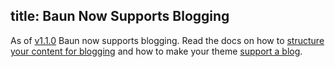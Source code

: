 title: Baun Now Supports Blogging
----
As of [v1.1.0](https://github.com/BaunCMS/Baun/releases/tag/1.1.0) Baun now supports blogging. Read the docs on
how to [structure your content for blogging](/docs/content/blogging) and how to make your theme
[support a blog](/docs/themes/blogs).
